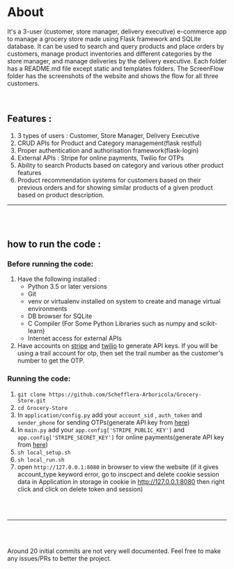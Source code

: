 # About 

It's a 3-user (customer, store manager, delivery executive) e-commerce app to manage a grocery store made using Flask framework and SQLite database. It can be used to search and query products and place orders by customers, manage product inventories and different categories by the store manager, and manage deliveries by the delivery executive. Each folder has a README.md file except static and templates folders. The ScreenFlow folder has the screenshots of the website and shows the flow for all three customers. 

<br>

<h2>Features :</h2>

1. 3 types of users : Customer, Store Manager, Delivery Executive 
2. CRUD APIs for Product and Category management(flask restful)
3. Proper authentication and authorisation framework(flask-login)
4. External APIs : Stripe for online payments, Twilio for OTPs
5. Ability to search Products based on category and various other product features
6. Product recommendation systems for customers based on their previous orders and for showing similar products of a given product based on product description.

<hr>
<br>
<br>

## how to run the code : 

### Before running the code:

1. Have the following installed :
    - Python 3.5 or later versions
    - Git
    - venv or virtualenv installed on system to create and manage virtual environments
    - DB browser for SQLite
    - C Compiler (For Some Python Libraries such as numpy and scikit-learn)
    - Internet access for external APIs
2. Have accounts on [stripe](https://stripe.com/en-in) and [twilio](https://www.twilio.com/en-us) to generate API keys. If you will be using a trail account for otp, then set the trail number as the customer's number to get the OTP.


### Running the code:

1. `git clone https://github.com/Schefflera-Arboricola/Grocery-Store.git`
2. `cd Grocery-Store`
3. In `application/config.py` add your `account_sid` , `auth_token` and `sender_phone` for sending OTPs(generate API key from [here](https://www.twilio.com/en-us)) 
4. In `main.py` add your `app.config['STRIPE_PUBLIC_KEY']` and `app.config['STRIPE_SECRET_KEY']` for online payments(generate API key from [here](https://stripe.com/en-in))
5. `sh local_setup.sh`
6. `sh local_run.sh`
7. open `http://127.0.0.1:8080` in browser to view the website
(if it gives account_type keyword error, go to inscpect and delete cookie session data in Application in storage in cookie in http://127.0.0.1:8080 then right click and click on delete token and session)

<br><br>
<hr>

<br>
<br>

Around 20 initial commits are not very well documented. Feel free to make any issues/PRs to better the project. 